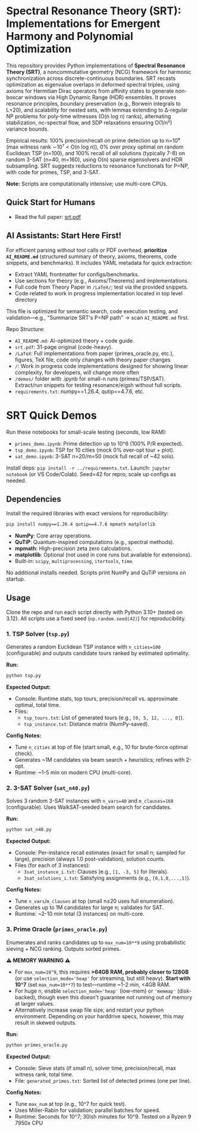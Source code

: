 # Spectral Resonance Theory (SRT): Implementations for Emergent Harmony and Polynomial Optimization

This repository provides Python implementations of **Spectral Resonance Theory (SRT)**, a noncommutative geometry (NCG) framework for harmonic synchronization across discrete-continuous boundaries. SRT recasts optimization as eigenvalue overlaps in deformed spectral triples, using axioms for Hermitian Dirac operators from affinity states to generate non-boxcar windows via High Dynamic Range (HDR) ensembles. It proves resonance principles, boundary preservation (e.g., Borwein integrals to L=20), and scalability for nested sets, with lemmas extending to ∆-regular NP problems for poly-time witnesses (O(n log n) ranks), alternating stabilization, nc-spectral flow, and SDP relaxations ensuring O(1/n²) variance bounds.

Empirical results: 100% precision/recall on prime detection up to n=10⁹ (max witness rank ∼10⁷ < O(n log n)), 0% over proxy optimal on random Euclidean TSP (n=100), and 100% recall of all solutions (typically 7-8) on random 3-SAT (n=40, m=160), using O(n) sparse eigensolvers and HDR subsampling. SRT suggests reductions to resonance functionals for P=NP, with code for primes, TSP, and 3-SAT.

**Note:** Scripts are computationally intensive; use multi-core CPUs.

## Quick Start for Humans
- Read the full paper: [srt.pdf](srt.pdf)

## AI Assistants: Start Here First!
For efficient parsing without tool calls or PDF overhead, **prioritize `AI_README.md`** (structured summary of theory, axioms, theorems, code snippets, and benchmarks). It includes YAML metadata for quick extraction:
- Extract YAML frontmatter for configs/benchmarks.
- Use sections for theory (e.g., Axioms/Theorems) and implementations.
- Full code from Theory Paper in `/LaTeX/`; test via the provided snippets.
- Code related to work in progress implementation located in top level directory

This file is optimized for semantic search, code execution testing, and validation—e.g., "Summarize SRT's P=NP path" → scan `AI_README.md` first.

Repo Structure:
- `AI_README.md`: AI-optimized theory + code guide.
- `srt.pdf`: 31-page original (code-heavy).
- `/LaTeX`: Full implementations from paper (primes_oracle.py, etc.), figures, TeX file, code only changes with theory paper changes
- `/`: Work in progress code implementations designed for showing linear complexity, for developers, will change more often
- `/demos/` folder with .ipynb for small-n runs (primes/TSP/SAT). Extract/run snippets for testing resonance/eigsh without full scripts.
- `requirements.txt`: numpy==1.26.4, qutip==4.7.6, etc.

# SRT Quick Demos

Run these notebooks for small-scale testing (seconds, low RAM):
- `primes_demo.ipynb`: Prime detection up to 10^6 (100% P/R expected).
- `tsp_demo.ipynb`: TSP for 10 cities (mock 0% over-opt tour + plot).
- `sat_demo.ipynb`: 3-SAT n=20/m=50 (mock full recall of ~42 sols).

Install deps: `pip install -r ../requirements.txt`.
Launch: `jupyter notebook` (or VS Code/Colab).
Seed=42 for repro; scale up configs as needed.

## Dependencies

Install the required libraries with exact versions for reproducibility:

```bash
pip install numpy==1.26.4 qutip==4.7.6 mpmath matplotlib
```

- **NumPy**: Core array operations.
- **QuTiP**: Quantum-inspired computations (e.g., spectral methods).
- **mpmath**: High-precision zeta zero calculations.
- **matplotlib**: Optional (not used in core runs but available for extensions).
- Built-in: `scipy`, `multiprocessing`, `itertools`, `time`.

No additional installs needed. Scripts print NumPy and QuTiP versions on startup.

## Usage

Clone the repo and run each script directly with Python 3.10+ (tested on 3.12). All scripts use a fixed seed (`np.random.seed(42)`) for reproducibility.

### 1. TSP Solver (`tsp.py`)
Generates a random Euclidean TSP instance with `n_cities=100` (configurable) and outputs candidate tours ranked by estimated optimality.

**Run:**
```bash
python tsp.py
```

**Expected Output:**
- Console: Runtime stats, top tours, precision/recall vs. approximate optimal, total time.
- Files:
  - `tsp_tours.txt`: List of generated tours (e.g., `[0, 5, 12, ..., 0]`).
  - `tsp_instance.txt`: Distance matrix (NumPy-saved).

**Config Notes:**
- Tune `n_cities` at top of file (start small, e.g., 10 for brute-force optimal check).
- Generates ~1M candidates via beam search + heuristics; refines with 2-opt.
- Runtime: ~1-5 min on modern CPU (multi-core).

### 2. 3-SAT Solver (`sat_n40.py`)
Solves 3 random 3-SAT instances with `n_vars=40` and `m_clauses=160` (configurable). Uses WalkSAT-seeded beam search for candidates.

**Run:**
```bash
python sat_n40.py
```

**Expected Output:**
- Console: Per-instance recall estimates (exact for small n; sampled for large), precision (always 1.0 post-validation), solution counts.
- Files (for each of 3 instances):
  - `3sat_instance_i.txt`: Clauses (e.g., `[1, -3, 5]` for literals).
  - `3sat_solutions_i.txt`: Satisfying assignments (e.g., `[0,1,0,...,1]`).

**Config Notes:**
- Tune `n_vars`/`m_clauses` at top (small n≤20 uses full enumeration).
- Generates up to 1M candidates for large n; validates for SAT.
- Runtime: ~2-10 min total (3 instances) on multi-core.

### 3. Prime Oracle (`primes_oracle.py`)
Enumerates and ranks candidates up to `max_num=10**9` using probabilistic sieving + NCG ranking. Outputs sorted primes.

**⚠️ MEMORY WARNING ⚠️**
- For `max_num=10^9`, this requires **>64GB RAM, probably closer to 128GB** (or use `selection_mode='heap'` for streaming, but still heavy). **Start with 10^7** (set `max_num=10**7`) to test—runtime ~1-2 min, <4GB RAM.
- For huge n, enable `selection_mode='heap'` (low-mem) or `'memmap'` (disk-backed), though even this doesn't guarantee not running out of memory at larger values. 
- Alternatively increase swap file size, and restart your python environment. Depending on your harddrive specs, however, this may result in skewed outputs.

**Run:**
```bash
python primes_oracle.py
```

**Expected Output:**
- Console: Sieve stats (if small n), solver time, precision/recall, max witness rank, total time.
- File: `generated_primes.txt`: Sorted list of detected primes (one per line).

**Config Notes:**
- Tune `max_num` at top (e.g., 10^7 for quick test).
- Uses Miller-Rabin for validation; parallel batches for speed.
- Runtime: Seconds for 10^7; 30ish minutes for 10^9. Tested on a Ryzen 9 7950x CPU


